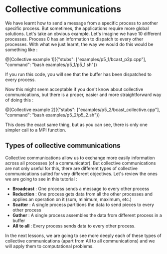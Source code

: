 # Collective communications

We have learnt how to send a message from a specific process to another specific process. But sometimes, the applications require more global solutions. Let's take an obvious example. Let's imagine we have 10 different processes. Process 0 has an information to dispatch to every other processes. With what we just learnt, the way we would do this would be something like :

@[Collective example 1]({"stubs": ["examples/p5_1/bcast_p2p.cpp"], "command": "bash examples/p5_1/p5_1.sh"})

If you run this code, you will see that the buffer has been dispatched to every process.

Now this might seem acceptable if you don't know about collective communications, but there is a proper, easier and more straightforward way of doing this :

@[Collective example 2]({"stubs": ["examples/p5_2/bcast_collective.cpp"], "command": "bash examples/p5_2/p5_2.sh"})

This does the exact same thing, but as you can see, there is only one simpler call to a MPI function.

## Types of collective communications

Collective communications allow us to exchange more easily information across all processes (of a communicator). But collective communications are not only useful for this, there are different types of collective communications suited for very different objectives. Let's review the ones we are going to see in this tutorial :

* **Broadcast** : One process sends a message to every other process
* **Reduction** : One process gets data from all the other processes and applies an operation on it (sum, minimum, maximum, etc.)
* **Scatter** : A single process partitions the data to send pieces to every other process
* **Gather**  : A single process assembles the data from different process in a buffer
* **All to all** : Every process sends data to every other process.

In the next lessons, we are going to see more deeply each of these types of collective communications (apart from All to all communications) and we will apply them to computational problems.